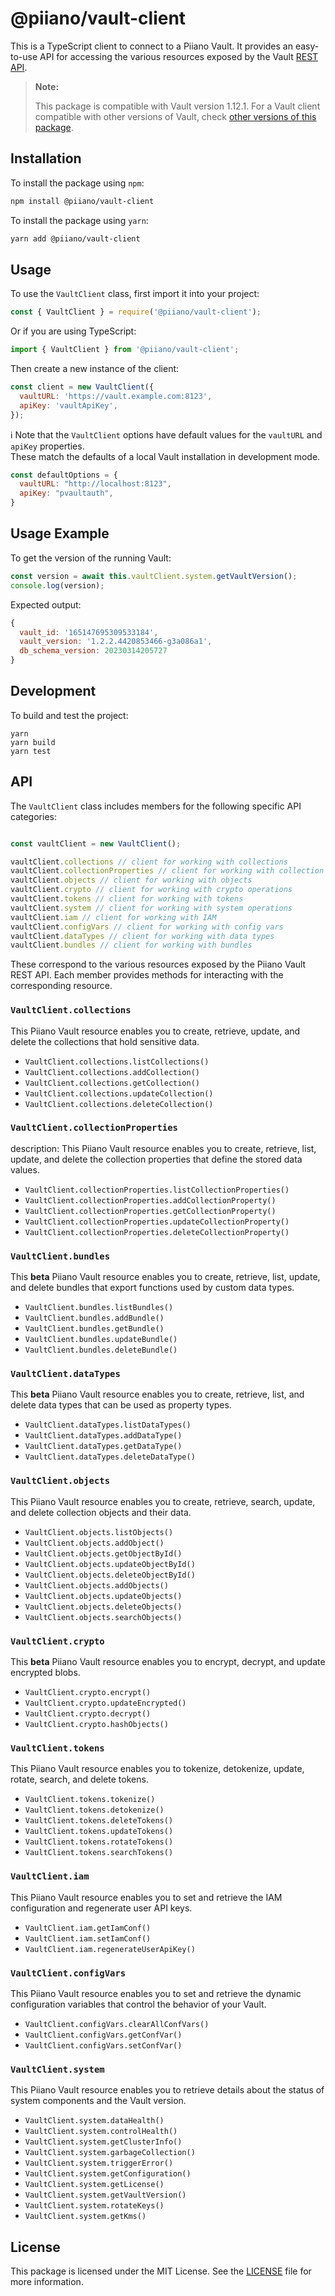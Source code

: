 # @piiano/vault-client

This is a TypeScript client to connect to a Piiano Vault. It provides an easy-to-use API for accessing the various resources exposed by the Vault [REST API](https://docs.piiano.com/api).

> **Note:**
> 
> This package is compatible with Vault version 1.12.1.
> For a Vault client compatible with other versions of Vault, check [other versions of this package](https://www.npmjs.com/package/@piiano/vault-client?activeTab=versions).

## Installation

To install the package using `npm`:

```bash
npm install @piiano/vault-client
```

To install the package using `yarn`:

```bash
yarn add @piiano/vault-client
```

## Usage

To use the `VaultClient` class, first import it into your project:

```javascript
const { VaultClient } = require('@piiano/vault-client');
```

Or if you are using TypeScript:

```typescript
import { VaultClient } from '@piiano/vault-client';
```

Then create a new instance of the client:

```javascript
const client = new VaultClient({
  vaultURL: 'https://vault.example.com:8123',
  apiKey: 'vaultApiKey',
});
```

ℹ️ Note that the `VaultClient` options have default values for the `vaultURL` and `apiKey` properties.  
These match the defaults of a local Vault installation in development mode.

```javascript
const defaultOptions = {
  vaultURL: "http://localhost:8123",
  apiKey: "pvaultauth",
}
```

## Usage Example

To get the version of the running Vault: 
```javascript
const version = await this.vaultClient.system.getVaultVersion();
console.log(version);
```

Expected output:
```javascript
{
  vault_id: '165147695309533184',
  vault_version: '1.2.2.4420853466-g3a086a1',
  db_schema_version: 20230314205727
}
```

## Development

To build and test the project:
```commandLine
yarn
yarn build
yarn test
```

## API

The `VaultClient` class includes members for the following specific API categories:

```javascript

const vaultClient = new VaultClient();

vaultClient.collections // client for working with collections
vaultClient.collectionProperties // client for working with collection properties
vaultClient.objects // client for working with objects
vaultClient.crypto // client for working with crypto operations
vaultClient.tokens // client for working with tokens
vaultClient.system // client for working with system operations
vaultClient.iam // client for working with IAM
vaultClient.configVars // client for working with config vars
vaultClient.dataTypes // client for working with data types
vaultClient.bundles // client for working with bundles
```

These correspond to the various resources exposed by the Piiano Vault REST API.
Each member provides methods for interacting with the corresponding resource.

### `VaultClient.collections`

This Piiano Vault resource enables you to create, retrieve, update, and delete the collections that hold sensitive data.
  
- `VaultClient.collections.listCollections()`
- `VaultClient.collections.addCollection()`
- `VaultClient.collections.getCollection()`
- `VaultClient.collections.updateCollection()`
- `VaultClient.collections.deleteCollection()`

### `VaultClient.collectionProperties`

description: This Piiano Vault resource enables you to create, retrieve, list, update, and delete the collection properties that define the stored data values.

- `VaultClient.collectionProperties.listCollectionProperties()`
- `VaultClient.collectionProperties.addCollectionProperty()`
- `VaultClient.collectionProperties.getCollectionProperty()`
- `VaultClient.collectionProperties.updateCollectionProperty()`
- `VaultClient.collectionProperties.deleteCollectionProperty()`

### `VaultClient.bundles`

This <strong>beta</strong> Piiano Vault resource enables you to create, retrieve, list, update, and delete bundles that export functions used by custom data types.

- `VaultClient.bundles.listBundles()`
- `VaultClient.bundles.addBundle()`
- `VaultClient.bundles.getBundle()`
- `VaultClient.bundles.updateBundle()`
- `VaultClient.bundles.deleteBundle()`

### `VaultClient.dataTypes`

This <strong>beta</strong> Piiano Vault resource enables you to create, retrieve, list, and delete data types that can be used as property types.

- `VaultClient.dataTypes.listDataTypes()`
- `VaultClient.dataTypes.addDataType()`
- `VaultClient.dataTypes.getDataType()`
- `VaultClient.dataTypes.deleteDataType()`

### `VaultClient.objects`

This Piiano Vault resource enables you to create, retrieve, search, update, and delete collection objects and their data.

- `VaultClient.objects.listObjects()`
- `VaultClient.objects.addObject()`
- `VaultClient.objects.getObjectById()`
- `VaultClient.objects.updateObjectById()`
- `VaultClient.objects.deleteObjectById()`
- `VaultClient.objects.addObjects()`
- `VaultClient.objects.updateObjects()`
- `VaultClient.objects.deleteObjects()`
- `VaultClient.objects.searchObjects()`

### `VaultClient.crypto`

This <strong>beta</strong> Piiano Vault resource enables you to encrypt, decrypt, and update encrypted blobs.

- `VaultClient.crypto.encrypt()`
- `VaultClient.crypto.updateEncrypted()`
- `VaultClient.crypto.decrypt()`
- `VaultClient.crypto.hashObjects()`

### `VaultClient.tokens`

This Piiano Vault resource enables you to tokenize, detokenize, update, rotate, search, and delete tokens.

- `VaultClient.tokens.tokenize()`
- `VaultClient.tokens.detokenize()`
- `VaultClient.tokens.deleteTokens()`
- `VaultClient.tokens.updateTokens()`
- `VaultClient.tokens.rotateTokens()`
- `VaultClient.tokens.searchTokens()`


### `VaultClient.iam`

This Piiano Vault resource enables you to set and retrieve the IAM configuration and regenerate user API keys.

- `VaultClient.iam.getIamConf()`
- `VaultClient.iam.setIamConf()`
- `VaultClient.iam.regenerateUserApiKey()`

### `VaultClient.configVars`

This Piiano Vault resource enables you to set and retrieve the dynamic configuration variables that control the behavior of your Vault.

- `VaultClient.configVars.clearAllConfVars()`
- `VaultClient.configVars.getConfVar()`
- `VaultClient.configVars.setConfVar()`

### `VaultClient.system`

This Piiano Vault resource enables you to retrieve details about the status of system components and the Vault version.

- `VaultClient.system.dataHealth()`
- `VaultClient.system.controlHealth()`
- `VaultClient.system.getClusterInfo()`
- `VaultClient.system.garbageCollection()`
- `VaultClient.system.triggerError()`
- `VaultClient.system.getConfiguration()`
- `VaultClient.system.getLicense()`
- `VaultClient.system.getVaultVersion()`
- `VaultClient.system.rotateKeys()`
- `VaultClient.system.getKms()`

## License

This package is licensed under the MIT License.
See the [LICENSE](../../LICENSE) file for more information.

